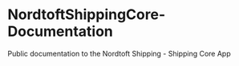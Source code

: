 # NordtoftShippingCore-Documentation
Public documentation to the Nordtoft Shipping - Shipping Core App
